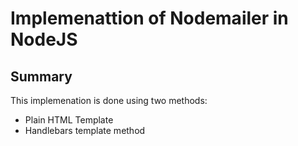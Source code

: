 # Implemenattion of Nodemailer in NodeJS

## Summary
This implemenation is done using two methods:
* Plain HTML Template
* Handlebars template method